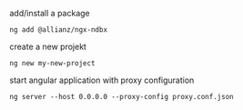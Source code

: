 add/install a package
```
ng add @allianz/ngx-ndbx
```

create a new projekt
```
ng new my-new-project
```

start angular application with proxy configuration
```
ng server --host 0.0.0.0 --proxy-config proxy.conf.json
```
